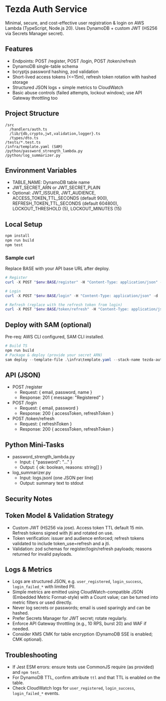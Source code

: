 # Tezda Auth Service

Minimal, secure, and cost-effective user registration & login on AWS Lambda (TypeScript, Node.js 20). Uses DynamoDB + custom JWT (HS256 via Secrets Manager secret).

## Features
- Endpoints: POST /register, POST /login, POST /token/refresh
- DynamoDB single-table schema
- bcryptjs password hashing, zod validation
- Short-lived access tokens (<=15m), refresh token rotation with hashed storage
- Structured JSON logs + simple metrics to CloudWatch
- Basic abuse controls (failed attempts, lockout window); use API Gateway throttling too

## Project Structure
```
/src
  /handlers/auth.ts
  /lib/{db,crypto,jwt,validation,logger}.ts
  /types/dto.ts
/tests/*.test.ts
/infra/template.yaml (SAM)
/python/password_strength_lambda.py
/python/log_summarizer.py
```

## Environment Variables
- TABLE_NAME: DynamoDB table name
- JWT_SECRET_ARN or JWT_SECRET_PLAIN
- Optional: JWT_ISSUER, JWT_AUDIENCE, ACCESS_TOKEN_TTL_SECONDS (default 900),
  REFRESH_TOKEN_TTL_SECONDS (default 604800), LOCKOUT_THRESHOLD (5), LOCKOUT_MINUTES (15)

## Local Setup
```powershell
npm install
npm run build
npm test
```

### Sample curl
Replace BASE with your API base URL after deploy.
```powershell
# Register
curl -X POST "$env:BASE/register" -H "Content-Type: application/json" -d '{"email":"user@example.com","password":"StrongPassword1!","name":"User"}'

# Login
curl -X POST "$env:BASE/login" -H "Content-Type: application/json" -d '{"email":"user@example.com","password":"StrongPassword1!"}'

# Refresh (replace with the refresh token from login)
curl -X POST "$env:BASE/token/refresh" -H "Content-Type: application/json" -d '{"refreshToken":"<REFRESH_TOKEN>"}'
```

## Deploy with SAM (optional)
Pre-req: AWS CLI configured, SAM CLI installed.
```powershell
# Build TS
npm run build
# Package & deploy (provide your secret ARN)
sam deploy --template-file .\infra\template.yaml --stack-name tezda-auth --capabilities CAPABILITY_IAM --parameter-overrides JwtSecretArn=arn:aws:secretsmanager:REGION:ACCOUNT:secret:YOUR_SECRET
```

## API (JSON)
- POST /register
  - Request: { email, password, name }
  - Response: 201 { message: "Registered" }
- POST /login
  - Request: { email, password }
  - Response: 200 { accessToken, refreshToken }
- POST /token/refresh
  - Request: { refreshToken }
  - Response: 200 { accessToken, refreshToken }

## Python Mini-Tasks
- password_strength_lambda.py
  - Input: { "password": "..." }
  - Output: { ok: boolean, reasons: string[] }
- log_summarizer.py
  - Input: logs.jsonl (one JSON per line)
  - Output: summary text to stdout

## Security Notes
## Token Model & Validation Strategy
- Custom JWT (HS256 via jose). Access token TTL default 15 min. Refresh tokens signed with jti and rotated on use.
- Token verification: issuer and audience enforced; refresh tokens validated to include token_use=refresh and a jti.
- Validation: zod schemas for register/login/refresh payloads; reasons returned for invalid payloads.

## Logs & Metrics
- Logs are structured JSON, e.g. `user_registered`, `login_success`, `login_failed_*` with limited PII.
- Simple metrics are emitted using CloudWatch-compatible JSON (Embedded Metric Format-style) with a Count value; can be turned into metric filters or used directly.
- Never log secrets or passwords; email is used sparingly and can be hashed.
- Prefer Secrets Manager for JWT secret; rotate regularly.
- Enforce API Gateway throttling (e.g., 10 RPS, burst 20) and WAF if needed.
- Consider KMS CMK for table encryption (DynamoDB SSE is enabled; CMK optional).

## Troubleshooting
- If Jest ESM errors: ensure tests use CommonJS require (as provided) and `npm test`.
- For DynamoDB TTL, confirm attribute `ttl` and that TTL is enabled on the table.
- Check CloudWatch logs for `user_registered`, `login_success`, `login_failed_*` events.

